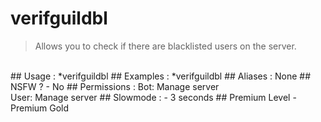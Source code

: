 # verifguildbl

> Allows you to check if there are blacklisted users on the server.

<br>
## Usage :
*verifguildbl
## Examples :
*verifguildbl
## Aliases :
None
## NSFW ?
- No
## Permissions :
Bot: Manage server
<br>
User: Manage server
## Slowmode :
- 3 seconds
## Premium Level
- Premium Gold